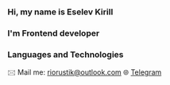 ### Hi, my name is Eselev Kirill
### I'm Frontend developer

### Languages and Technologies

🖂 Mail me: [riorustik@outlook.com](riorustik@outlook.com)
🌐 [Telegram](https://t.me/riorustik) 

<!--
**riorustik/riorustik** is a ✨ _special_ ✨ repository because its `README.md` (this file) appears on your GitHub profile.

Here are some ideas to get you started:

- 🔭 I’m currently working on ...
- 🌱 I’m currently learning ...
- 👯 I’m looking to collaborate on ...
- 🤔 I’m looking for help with ...
- 💬 Ask me about ...
- 📫 How to reach me: ...
- 😄 Pronouns: ...
- ⚡ Fun fact: ...
-->

